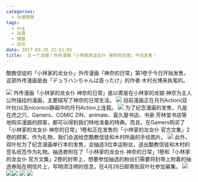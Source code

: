 ```yaml
---
categories:
  - 动漫情报
tags:
  - acg
  - 动漫
  - 情报
  - 资讯
date: 2017-03-29 21:51:05
title:  又一个龙娘！外传漫画「小林家的龙女仆 神奈的日常」今日发售！ 
---
```

酷教信徒的「小林家的龙女仆」外传漫画「神奈的日常」第1卷于今日开始发售，这部外传漫画是由「デュラハンちゃんは首ったけ」的作者·木村光博来执笔的。
<!-- more -->
![](http://img2.178.com/acg1/201703/284773589692/284773831217.jpg)
外传漫画「小林家的龙女仆 神奈的日常」是以寄居在小林家的龙娘·神奈为主人公所描绘的漫画，主要描写了神奈的日常生活。
![](http://img2.178.com/acg1/201703/284773589692/284773866804.jpg)
目前漫画正在月刊Action(双叶社)以及niconico静画中的月刊Action上连载。
![](http://img1.178.com/acg1/201703/284773589692/284773884487.jpg)
为了纪念漫画的发售，凡是在虎之穴、Gamers、COMIC ZIN、animate、喜久屋书店、书泉·芳林堂书店等地购买漫画的顾客，都可以得到我们特地准备的特典。而且，在Gamers购买了「小林家的龙女仆 神奈的日常」1卷和正在发售的「小林家的龙女仆 官方文集」2卷的顾客，作为礼物，我们会送给您酷教信徒和木村所画的手绘图片。
![](http://img5.178.com/acg1/201703/284773589692/284773898472.jpg)
此外，双叶社为了纪念漫画单行本的发售，会抽选3位幸运粉丝，送出酷教信徒和木村的签名纸签作为礼物。抽选劵附在了「小林家的龙女仆 神奈的日常」1卷和「小林家的龙女仆 官方文集」2卷的封带上，想要参加抽选的粉丝们需要将封带上附着的抽选券贴在明信片上，写明须注明的信息，在4月28日邮寄到双叶社参加募集。
![](http://img1.178.com/acg1/201703/284773589692/284773913978.jpg)
![](http://img1.178.com/acg1/201703/284773589692/284773932916.jpg)![](http://img0.178.com/acg1/201703/284773589692/284773920137.jpg)
![](http://img0.178.com/acg1/201703/284773589692/284773938605.jpg)
![](http://img0.178.com/acg1/201703/284773589692/284773943801.jpg)